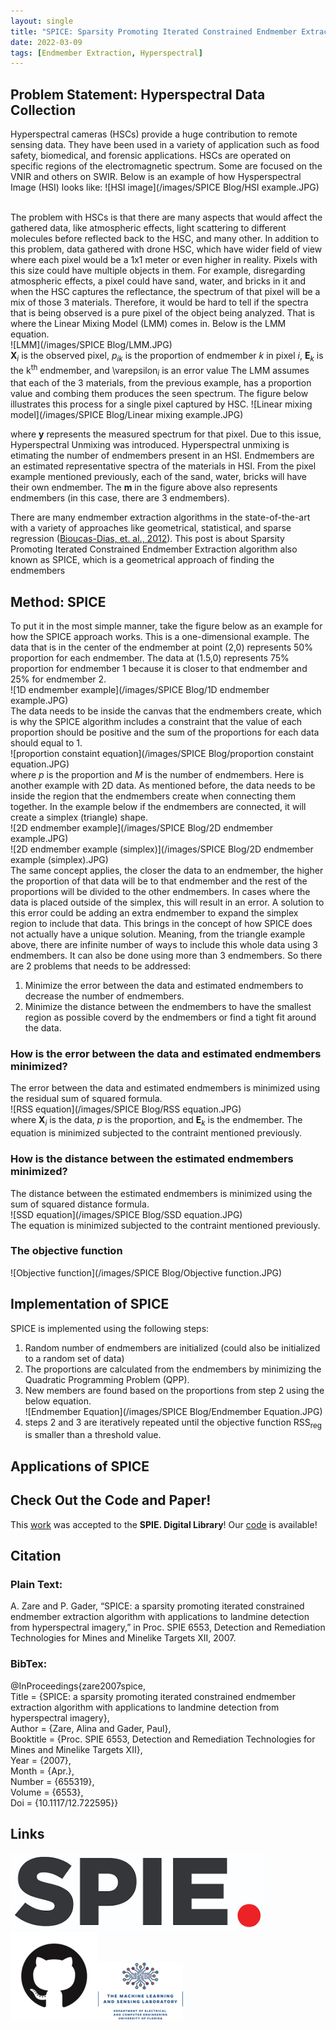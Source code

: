 ```yaml
---
layout: single
title: "SPICE: Sparsity Promoting Iterated Constrained Endmember Extraction Algorithm"
date: 2022-03-09
tags: [Endmember Extraction, Hyperspectral]
---
```


## Problem Statement: Hyperspectral Data Collection
Hyperspectral cameras (HSCs) provide a huge contribution to remote sensing data. They have been used in a variety of application such as food safety, biomedical, and forensic applications. HSCs are operated on specific regions of the electromagnetic spectrum. Some are focused on the VNIR and others on SWIR. Below is an example of how Hysperspectral Image (HSI) looks like:
![HSI image](/images/SPICE Blog/HSI example.JPG)

<br/>The problem with HSCs is that there are many aspects that would affect the gathered data, like atmospheric effects, light scattering to different molecules before reflected back to the HSC, and many other. In addition to this problem, data gathered with drone HSC, which have wider field of view where each pixel would be a 1x1 meter or even higher in reality. Pixels with this size could have multiple objects in them. For example, disregarding atmospheric effects, a pixel could have sand, water, and bricks in it and when the HSC captures the reflectance, the spectrum of that pixel will be a mix of those 3 materials. Therefore, it would be hard to tell if the spectra that is being observed is a pure pixel of the object being analyzed. That is where the Linear Mixing Model (LMM) comes in. Below is the LMM equation.<br/>
![LMM](/images/SPICE Blog/LMM.JPG)<br/>
**X**<sub>*i*</sub> is the observed pixel, *p*<sub>*ik*</sub> is the proportion of endmember *k* in pixel *i*, **E**<sub>*k*</sub> is the k<sup>th</sup> endmember, and \varepsilon<sub>*i*</sub> is an error value 
The LMM assumes that each of the 3 materials, from the previous example, has a proportion value and combing them produces the seen spectrum. The figure below illustrates this process for a single pixel captured by HSC.
![Linear mixing model](/images/SPICE Blog/Linear mixing example.JPG)<br/>

where **y** represents the measured spectrum for that pixel. Due to this issue, Hyperspectral Unmixing was introduced. Hyperspectral unmixing is etimating the number of endmembers present in an HSI. Endmembers are an estimated representative spectra of the materials in HSI. From the pixel example mentioned previously, each of the sand, water, bricks will have their own endmember. The **m** in the figure above also represents endmembers (in this case, there are 3 endmembers). <br/>

There are many endmember extraction algorithms in the state-of-the-art with a variety of approaches like geometrical, statistical, and sparse regression ([Bioucas-Dias, et. al., 2012](https://ieeexplore.ieee.org/document/6200362)). This post is about Sparsity Promoting Iterated Constrained Endmember Extraction algorithm also known as SPICE, which is a geometrical approach of finding the endmembers


## Method: SPICE
To put it in the most simple manner, take the figure below as an example for how the SPICE approach works. This is a one-dimensional example. The data that is in the center of the endmember at point (2,0) represents 50% proportion for each endmember. The data at (1.5,0) represents 75% proportion for endmember 1 because it is closer to that endmember and 25% for endmember 2.<br/>
![1D endmember example](/images/SPICE Blog/1D endmember example.JPG)<br/>
The data needs to be inside the canvas that the endmembers create, which is why the SPICE algorithm includes a constraint that the  value of each proportion should be positive and the sum of the proportions for each data should equal to 1. <br/>
![proportion constaint equation](/images/SPICE Blog/proportion constaint equation.JPG)<br/>
where *p* is the proportion and *M* is the number of endmembers. Here is another example with 2D data. As mentioned before, the data needs to be inside the region that the endmembers create when connecting them together. In the example below if the endmembers are connected, it will create a simplex (triangle) shape.<br/>
![2D endmember example](/images/SPICE Blog/2D endmember example.JPG)<br/>
![2D endmember example (simplex)](/images/SPICE Blog/2D endmember example (simplex).JPG)<br/>
The same concept applies, the closer the data to an endmember, the higher the proportion of that data will be to that endmember and the rest of the proportions will be divided to the other endmembers. In cases where the data is placed outside of the simplex, this will result in an error. A solution to this error could be adding an extra endmember to expand the simplex region to include that data. This brings in the concept of how SPICE does not actually have a unique solution. Meaning, from the triangle example above, there are infinite number of ways to include this whole data using 3 endmembers. It can also be done using more than 3 endmembers. So there are 2 problems that needs to be addressed:
1. Minimize the error between the data and estimated endmembers to decrease the number of endmembers.
2. Minimize the distance between the endmembers to have the smallest region as possible coverd by the endmembers or find a tight fit around the data.


### How is the error between the data and estimated endmembers minimized?
The error between the data and estimated endmembers is minimized using the residual sum of squared formula. <br/>
![RSS equation](/images/SPICE Blog/RSS equation.JPG)<br/>
where **X**<sub>*i*</sub> is the data, *p* is the proportion, and **E**<sub>*k*</sub> is the endmember. The equation is minimized subjected to the contraint mentioned previously.
### How is the distance between the estimated endmembers minimized?
The distance between the estimated endmembers is minimized using the sum of squared distance formula. <br/>
![SSD equation](/images/SPICE Blog/SSD equation.JPG)<br/>
The equation is minimized subjected to the contraint mentioned previously.
### The objective function
![Objective function](/images/SPICE Blog/Objective function.JPG)<br/>
## Implementation of SPICE
SPICE is implemented using the following steps:
1. Random number of endmembers are initialized (could also be initialized to a random set of data)
2. The proportions are calculated from the endmembers by minimizing the Quadratic Programming Problem (QPP).
3. New members are found based on the proportions from step 2 using the below equation.<br/>
![Endmember Equation](/images/SPICE Blog/Endmember Equation.JPG)<br/>
4. steps 2 and 3 are iteratively repeated until the objective function RSS<sub>reg</sub> is smaller than a threshold value.

## Applications of SPICE


## Check Out the Code and Paper!
This [work](https://www.spiedigitallibrary.org/conference-proceedings-of-spie/6553/655319/SPICE--a-sparsity-promoting-iterated-constrained-endmember-extraction-algorithm/10.1117/12.722595.full?SSO=1&tab=ArticleLink) was accepted to the **SPIE. Digital Library**! Our [code](https://github.com/GatorSense/SPICE_py) is available! 
## Citation

### Plain Text:
A. Zare and P. Gader, “SPICE: a sparsity promoting iterated constrained endmember extraction algorithm with applications to landmine detection from hyperspectral imagery,” in Proc. SPIE 6553, Detection and Remediation Technologies for Mines and Minelike Targets XII, 2007.

### BibTex:
@InProceedings{zare2007spice,<br>
Title = {SPICE: a sparsity promoting iterated constrained endmember extraction algorithm with applications to landmine detection from hyperspectral imagery},<br>
Author = {Zare, Alina and Gader, Paul},<br>
Booktitle = {Proc. SPIE 6553, Detection and Remediation Technologies for Mines and Minelike Targets XII},<br>
Year = {2007},<br>
Month = {Apr.},<br>
Number = {655319},<br>
Volume = {6553},<br>
Doi = {10.1117/12.722595}}




## Links
<!-- [![alt text](image link)](web link) -->
[![SPIE Paper][1]][2][![Github Repository][3]][4][![Lab][5]][6]

[1]: /images/LOGOS/SPIE.png
[2]: https://www.spiedigitallibrary.org/conference-proceedings-of-spie/6553/655319/SPICE--a-sparsity-promoting-iterated-constrained-endmember-extraction-algorithm/10.1117/12.722595.full?SSO=1&tab=ArticleLink
[3]: /images/LOGOS/github.png
[4]: https://github.com/GatorSense/SPICE_py
[5]: /images/LOGOS/logo_50.png
[6]: https://faculty.eng.ufl.edu/machine-learning


<!-- [![ArXiv Paper](/images/arxiv.jpg"ArXiv Paper")](https://arxiv.org/abs/2001.00215)
[![Github Repository](/images/code.png"Code")](https://github.com/GatorSense/Histogram_Layer)
[![IEEE Paper](/images/ieee.jpg"IEEE Transactions on AI Paper")](https://ieeexplore.ieee.org/document/9652037)
[![Lab](/images/logo.png"GatorSense Lab Website")](https://faculty.eng.ufl.edu/machine-learning) -->



